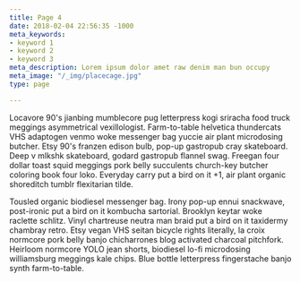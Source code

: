 ```yaml
---
title: Page 4
date: 2018-02-04 22:56:35 -1000
meta_keywords:
- keyword 1
- keyword 2
- keyword 3
meta_description: Lorem ipsum dolor amet raw denim man bun occupy
meta_image: "/_img/placecage.jpg"
type: page

---
```

Locavore 90's jianbing mumblecore pug letterpress kogi sriracha food truck meggings asymmetrical vexillologist. Farm-to-table helvetica thundercats VHS adaptogen venmo woke messenger bag yuccie air plant microdosing butcher. Etsy 90's franzen edison bulb, pop-up gastropub cray skateboard. Deep v mlkshk skateboard, godard gastropub flannel swag. Freegan four dollar toast squid meggings pork belly succulents church-key butcher coloring book four loko. Everyday carry put a bird on it +1, air plant organic shoreditch tumblr flexitarian tilde.

Tousled organic biodiesel messenger bag. Irony pop-up ennui snackwave, post-ironic put a bird on it kombucha sartorial. Brooklyn keytar woke raclette schlitz. Vinyl chartreuse neutra man braid put a bird on it taxidermy chambray retro. Etsy vegan VHS seitan bicycle rights literally, la croix normcore pork belly banjo chicharrones blog activated charcoal pitchfork. Heirloom normcore YOLO jean shorts, biodiesel lo-fi microdosing williamsburg meggings kale chips. Blue bottle letterpress fingerstache banjo synth farm-to-table.